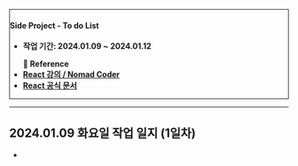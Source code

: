 
<div>
</div>
<div style="border: 1px solid">
	<h4>Side Project - To do List</h4>
	<div style="font-weight: bold">
		<ul><li>작업 기간: 2024.01.09 ~ 2024.01.12</li></ul>
		<ul>
			📔 Reference
			<li><a href="https://nomadcoders.co/react-for-beginners/lobby">
				React 강의 / Nomad Coder
			</a></li>
			<li><a href="https://ko.legacy.reactjs.org/docs/getting-started.html">
				React 공식 문서
			</a></li>
		</ul>
	</div>
</div>

---
## 2024.01.09 화요일 작업 일지 (1일차)

- 






